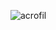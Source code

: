 <!--
<h3 align="left">Languages and Tools:</h3>
<p align="center"> <a href="https://www.gnu.org/software/bash/" target="_blank" rel="noreferrer"> <img src="https://www.vectorlogo.zone/logos/gnu_bash/gnu_bash-icon.svg" alt="bash" width="40" height="40"/> </a> <a href="https://www.w3schools.com/css/" target="_blank" rel="noreferrer"> <img src="https://raw.githubusercontent.com/devicons/devicon/master/icons/css3/css3-original-wordmark.svg" alt="css3" width="40" height="40"/> </a> <a href="https://git-scm.com/" target="_blank" rel="noreferrer"> <img src="https://www.vectorlogo.zone/logos/git-scm/git-scm-icon.svg" alt="git" width="40" height="40"/> </a> <a href="https://www.w3.org/html/" target="_blank" rel="noreferrer"> <img src="https://raw.githubusercontent.com/devicons/devicon/master/icons/html5/html5-original-wordmark.svg" alt="html5" width="40" height="40"/> </a> <a href="https://www.java.com" target="_blank" rel="noreferrer"> <img src="https://raw.githubusercontent.com/devicons/devicon/master/icons/java/java-original.svg" alt="java" width="40" height="40"/> </a> <a href="https://www.linux.org/" target="_blank" rel="noreferrer"> <img src="https://raw.githubusercontent.com/devicons/devicon/master/icons/linux/linux-original.svg" alt="linux" width="40" height="40"/> </a> <a href="https://www.python.org" target="_blank" rel="noreferrer"> <img src="https://raw.githubusercontent.com/devicons/devicon/master/icons/python/python-original.svg" alt="python" width="40" height="40"/> </a> <a> <img src="https://raw.githubusercontent.com/devicons/devicon/master/icons/c/c-original.svg" alt="c" width="40" height="40"/> </a> <a> <img src="https://cdn.jsdelivr.net/gh/devicons/devicon/icons/sqlite/sqlite-original-wordmark.svg" alt="sqlite" width="40" height="40" /> </a> <a> <img src="https://cdn.jsdelivr.net/gh/devicons/devicon/icons/bootstrap/bootstrap-original.svg"  alt="bootstrap" width="40" height="40" /> </a> <a> <img src="https://cdn.jsdelivr.net/gh/devicons/devicon/icons/javascript/javascript-original.svg" alt="javascript" width="40" height="40" /> </a> <img src="https://cdn.jsdelivr.net/gh/devicons/devicon/icons/flask/flask-original.svg"  alt="flask" width="40" height="40" /> </a>  <img src="https://cdn.jsdelivr.net/gh/devicons/devicon/icons/sqlalchemy/sqlalchemy-original-wordmark.svg"  alt="sqlalchemy" width="40" height="40" /> </a> </p>-->



<p><img align="left" src="https://github-readme-stats.vercel.app/api/top-langs?username=acrofil&show_icons=true&locale=en&layout=compact" alt="acrofil" /></p>

<!--<p>&nbsp;<img align="center" src="https://github-readme-stats.vercel.app/api?username=acrofil&show_icons=true&locale=en" alt="acrofil" /></p>

<!--<p><img align="center" src="https://github-readme-streak-stats.herokuapp.com/?user=acrofil&" alt="acrofil" /></p>
